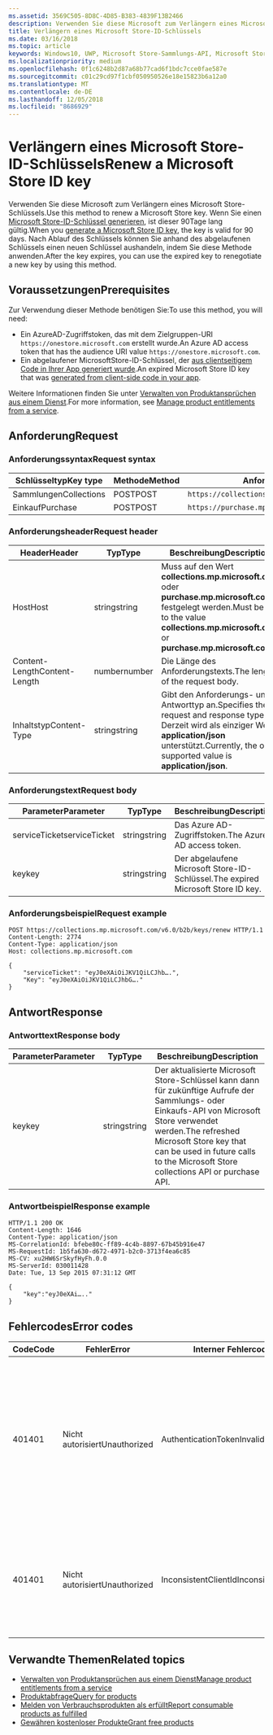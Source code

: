 ```yaml
---
ms.assetid: 3569C505-8D8C-4D85-B383-4839F13B2466
description: Verwenden Sie diese Microsoft zum Verlängern eines Microsoft Store-Schlüssels.
title: Verlängern eines Microsoft Store-ID-Schlüssels
ms.date: 03/16/2018
ms.topic: article
keywords: Windows10, UWP, Microsoft Store-Sammlungs-API, Microsoft Store-Einkaufs-API, Microsoft Store-ID-Schlüssel, verlängern
ms.localizationpriority: medium
ms.openlocfilehash: 0f1c6248b2d87a68b77cad6f1bdc7cce0fae587e
ms.sourcegitcommit: c01c29cd97f1cbf050950526e18e15823b6a12a0
ms.translationtype: MT
ms.contentlocale: de-DE
ms.lasthandoff: 12/05/2018
ms.locfileid: "8686929"
---
```

# <a name="renew-a-microsoft-store-id-key"></a><span data-ttu-id="7091b-104">Verlängern eines Microsoft Store-ID-Schlüssels</span><span class="sxs-lookup"><span data-stu-id="7091b-104">Renew a Microsoft Store ID key</span></span>


<span data-ttu-id="7091b-105">Verwenden Sie diese Microsoft zum Verlängern eines Microsoft Store-Schlüssels.</span><span class="sxs-lookup"><span data-stu-id="7091b-105">Use this method to renew a Microsoft Store key.</span></span> <span data-ttu-id="7091b-106">Wenn Sie einen [Microsoft Store-ID-Schlüssel generieren](view-and-grant-products-from-a-service.md#step-4), ist dieser 90Tage lang gültig.</span><span class="sxs-lookup"><span data-stu-id="7091b-106">When you [generate a Microsoft Store ID key](view-and-grant-products-from-a-service.md#step-4), the key is valid for 90 days.</span></span> <span data-ttu-id="7091b-107">Nach Ablauf des Schlüssels können Sie anhand des abgelaufenen Schlüssels einen neuen Schlüssel aushandeln, indem Sie diese Methode anwenden.</span><span class="sxs-lookup"><span data-stu-id="7091b-107">After the key expires, you can use the expired key to renegotiate a new key by using this method.</span></span>

## <a name="prerequisites"></a><span data-ttu-id="7091b-108">Voraussetzungen</span><span class="sxs-lookup"><span data-stu-id="7091b-108">Prerequisites</span></span>


<span data-ttu-id="7091b-109">Zur Verwendung dieser Methode benötigen Sie:</span><span class="sxs-lookup"><span data-stu-id="7091b-109">To use this method, you will need:</span></span>

* <span data-ttu-id="7091b-110">Ein AzureAD-Zugriffstoken, das mit dem Zielgruppen-URI `https://onestore.microsoft.com` erstellt wurde.</span><span class="sxs-lookup"><span data-stu-id="7091b-110">An Azure AD access token that has the audience URI value `https://onestore.microsoft.com`.</span></span>
* <span data-ttu-id="7091b-111">Ein abgelaufener MicrosoftStore-ID-Schlüssel, der [aus clientseitigem Code in Ihrer App generiert wurde](view-and-grant-products-from-a-service.md#step-4).</span><span class="sxs-lookup"><span data-stu-id="7091b-111">An expired Microsoft Store ID key that was [generated from client-side code in your app](view-and-grant-products-from-a-service.md#step-4).</span></span>

<span data-ttu-id="7091b-112">Weitere Informationen finden Sie unter [Verwalten von Produktansprüchen aus einem Dienst](view-and-grant-products-from-a-service.md).</span><span class="sxs-lookup"><span data-stu-id="7091b-112">For more information, see [Manage product entitlements from a service](view-and-grant-products-from-a-service.md).</span></span>

## <a name="request"></a><span data-ttu-id="7091b-113">Anforderung</span><span class="sxs-lookup"><span data-stu-id="7091b-113">Request</span></span>

### <a name="request-syntax"></a><span data-ttu-id="7091b-114">Anforderungssyntax</span><span class="sxs-lookup"><span data-stu-id="7091b-114">Request syntax</span></span>

| <span data-ttu-id="7091b-115">Schlüsseltyp</span><span class="sxs-lookup"><span data-stu-id="7091b-115">Key type</span></span>    | <span data-ttu-id="7091b-116">Methode</span><span class="sxs-lookup"><span data-stu-id="7091b-116">Method</span></span> | <span data-ttu-id="7091b-117">Anforderungs-URI</span><span class="sxs-lookup"><span data-stu-id="7091b-117">Request URI</span></span>                                              |
|-------------|--------|----------------------------------------------------------|
| <span data-ttu-id="7091b-118">Sammlungen</span><span class="sxs-lookup"><span data-stu-id="7091b-118">Collections</span></span> | <span data-ttu-id="7091b-119">POST</span><span class="sxs-lookup"><span data-stu-id="7091b-119">POST</span></span>   | ```https://collections.mp.microsoft.com/v6.0/b2b/keys/renew``` |
| <span data-ttu-id="7091b-120">Einkauf</span><span class="sxs-lookup"><span data-stu-id="7091b-120">Purchase</span></span>    | <span data-ttu-id="7091b-121">POST</span><span class="sxs-lookup"><span data-stu-id="7091b-121">POST</span></span>   | ```https://purchase.mp.microsoft.com/v6.0/b2b/keys/renew```    |


### <a name="request-header"></a><span data-ttu-id="7091b-122">Anforderungsheader</span><span class="sxs-lookup"><span data-stu-id="7091b-122">Request header</span></span>

| <span data-ttu-id="7091b-123">Header</span><span class="sxs-lookup"><span data-stu-id="7091b-123">Header</span></span>         | <span data-ttu-id="7091b-124">Typ</span><span class="sxs-lookup"><span data-stu-id="7091b-124">Type</span></span>   | <span data-ttu-id="7091b-125">Beschreibung</span><span class="sxs-lookup"><span data-stu-id="7091b-125">Description</span></span>                                                                                           |
|----------------|--------|-------------------------------------------------------------------------------------------------------|
| <span data-ttu-id="7091b-126">Host</span><span class="sxs-lookup"><span data-stu-id="7091b-126">Host</span></span>           | <span data-ttu-id="7091b-127">string</span><span class="sxs-lookup"><span data-stu-id="7091b-127">string</span></span> | <span data-ttu-id="7091b-128">Muss auf den Wert **collections.mp.microsoft.com** oder **purchase.mp.microsoft.com** festgelegt werden.</span><span class="sxs-lookup"><span data-stu-id="7091b-128">Must be set to the value **collections.mp.microsoft.com** or **purchase.mp.microsoft.com**.</span></span>           |
| <span data-ttu-id="7091b-129">Content-Length</span><span class="sxs-lookup"><span data-stu-id="7091b-129">Content-Length</span></span> | <span data-ttu-id="7091b-130">number</span><span class="sxs-lookup"><span data-stu-id="7091b-130">number</span></span> | <span data-ttu-id="7091b-131">Die Länge des Anforderungstexts.</span><span class="sxs-lookup"><span data-stu-id="7091b-131">The length of the request body.</span></span>                                                                       |
| <span data-ttu-id="7091b-132">Inhaltstyp</span><span class="sxs-lookup"><span data-stu-id="7091b-132">Content-Type</span></span>   | <span data-ttu-id="7091b-133">string</span><span class="sxs-lookup"><span data-stu-id="7091b-133">string</span></span> | <span data-ttu-id="7091b-134">Gibt den Anforderungs- und Antworttyp an.</span><span class="sxs-lookup"><span data-stu-id="7091b-134">Specifies the request and response type.</span></span> <span data-ttu-id="7091b-135">Derzeit wird als einziger Wert **application/json** unterstützt.</span><span class="sxs-lookup"><span data-stu-id="7091b-135">Currently, the only supported value is **application/json**.</span></span> |


### <a name="request-body"></a><span data-ttu-id="7091b-136">Anforderungstext</span><span class="sxs-lookup"><span data-stu-id="7091b-136">Request body</span></span>

| <span data-ttu-id="7091b-137">Parameter</span><span class="sxs-lookup"><span data-stu-id="7091b-137">Parameter</span></span>     | <span data-ttu-id="7091b-138">Typ</span><span class="sxs-lookup"><span data-stu-id="7091b-138">Type</span></span>   | <span data-ttu-id="7091b-139">Beschreibung</span><span class="sxs-lookup"><span data-stu-id="7091b-139">Description</span></span>                       | <span data-ttu-id="7091b-140">Erforderlich</span><span class="sxs-lookup"><span data-stu-id="7091b-140">Required</span></span> |
|---------------|--------|-----------------------------------|----------|
| <span data-ttu-id="7091b-141">serviceTicket</span><span class="sxs-lookup"><span data-stu-id="7091b-141">serviceTicket</span></span> | <span data-ttu-id="7091b-142">string</span><span class="sxs-lookup"><span data-stu-id="7091b-142">string</span></span> | <span data-ttu-id="7091b-143">Das Azure AD-Zugriffstoken.</span><span class="sxs-lookup"><span data-stu-id="7091b-143">The Azure AD access token.</span></span>        | <span data-ttu-id="7091b-144">Ja</span><span class="sxs-lookup"><span data-stu-id="7091b-144">Yes</span></span>      |
| <span data-ttu-id="7091b-145">key</span><span class="sxs-lookup"><span data-stu-id="7091b-145">key</span></span>           | <span data-ttu-id="7091b-146">string</span><span class="sxs-lookup"><span data-stu-id="7091b-146">string</span></span> | <span data-ttu-id="7091b-147">Der abgelaufene Microsoft Store-ID-Schlüssel.</span><span class="sxs-lookup"><span data-stu-id="7091b-147">The expired Microsoft Store ID key.</span></span> | <span data-ttu-id="7091b-148">Ja</span><span class="sxs-lookup"><span data-stu-id="7091b-148">Yes</span></span>       |


### <a name="request-example"></a><span data-ttu-id="7091b-149">Anforderungsbeispiel</span><span class="sxs-lookup"><span data-stu-id="7091b-149">Request example</span></span>

```syntax
POST https://collections.mp.microsoft.com/v6.0/b2b/keys/renew HTTP/1.1
Content-Length: 2774
Content-Type: application/json
Host: collections.mp.microsoft.com

{
    "serviceTicket": "eyJ0eXAiOiJKV1QiLCJhb….",
    "Key": "eyJ0eXAiOiJKV1QiLCJhbG…."
}
```

## <a name="response"></a><span data-ttu-id="7091b-150">Antwort</span><span class="sxs-lookup"><span data-stu-id="7091b-150">Response</span></span>


### <a name="response-body"></a><span data-ttu-id="7091b-151">Antworttext</span><span class="sxs-lookup"><span data-stu-id="7091b-151">Response body</span></span>

| <span data-ttu-id="7091b-152">Parameter</span><span class="sxs-lookup"><span data-stu-id="7091b-152">Parameter</span></span> | <span data-ttu-id="7091b-153">Typ</span><span class="sxs-lookup"><span data-stu-id="7091b-153">Type</span></span>   | <span data-ttu-id="7091b-154">Beschreibung</span><span class="sxs-lookup"><span data-stu-id="7091b-154">Description</span></span>                                                                                                            |
|-----------|--------|------------------------------------------------------------------------------------------------------------------------|
| <span data-ttu-id="7091b-155">key</span><span class="sxs-lookup"><span data-stu-id="7091b-155">key</span></span>       | <span data-ttu-id="7091b-156">string</span><span class="sxs-lookup"><span data-stu-id="7091b-156">string</span></span> | <span data-ttu-id="7091b-157">Der aktualisierte Microsoft Store-Schlüssel kann dann für zukünftige Aufrufe der Sammlungs- oder Einkaufs-API von Microsoft Store verwendet werden.</span><span class="sxs-lookup"><span data-stu-id="7091b-157">The refreshed Microsoft Store key that can be used in future calls to the Microsoft Store collections API or purchase API.</span></span> |


### <a name="response-example"></a><span data-ttu-id="7091b-158">Antwortbeispiel</span><span class="sxs-lookup"><span data-stu-id="7091b-158">Response example</span></span>

```syntax
HTTP/1.1 200 OK
Content-Length: 1646
Content-Type: application/json
MS-CorrelationId: bfebe80c-ff89-4c4b-8897-67b45b916e47
MS-RequestId: 1b5fa630-d672-4971-b2c0-3713f4ea6c85
MS-CV: xu2HW6SrSkyfHyFh.0.0
MS-ServerId: 030011428
Date: Tue, 13 Sep 2015 07:31:12 GMT

{
    "key":"eyJ0eXAi….."
}
```

## <a name="error-codes"></a><span data-ttu-id="7091b-159">Fehlercodes</span><span class="sxs-lookup"><span data-stu-id="7091b-159">Error codes</span></span>


| <span data-ttu-id="7091b-160">Code</span><span class="sxs-lookup"><span data-stu-id="7091b-160">Code</span></span> | <span data-ttu-id="7091b-161">Fehler</span><span class="sxs-lookup"><span data-stu-id="7091b-161">Error</span></span>        | <span data-ttu-id="7091b-162">Interner Fehlercode</span><span class="sxs-lookup"><span data-stu-id="7091b-162">Inner error code</span></span>           | <span data-ttu-id="7091b-163">Beschreibung</span><span class="sxs-lookup"><span data-stu-id="7091b-163">Description</span></span>   |
|------|--------------|----------------------------|---------------|
| <span data-ttu-id="7091b-164">401</span><span class="sxs-lookup"><span data-stu-id="7091b-164">401</span></span>  | <span data-ttu-id="7091b-165">Nicht autorisiert</span><span class="sxs-lookup"><span data-stu-id="7091b-165">Unauthorized</span></span> | <span data-ttu-id="7091b-166">AuthenticationTokenInvalid</span><span class="sxs-lookup"><span data-stu-id="7091b-166">AuthenticationTokenInvalid</span></span> | <span data-ttu-id="7091b-167">Das Azure AD-Zugriffstoken ist ungültig.</span><span class="sxs-lookup"><span data-stu-id="7091b-167">The Azure AD access token is invalid.</span></span> <span data-ttu-id="7091b-168">In einigen Fällen enthalten die Details zu ServiceError weitere Informationen, z. B. wenn das Token abgelaufen ist oder der *appid*-Anspruch fehlt.</span><span class="sxs-lookup"><span data-stu-id="7091b-168">In some cases the details of the ServiceError will contain more information, such as when the token is expired or the *appid* claim is missing.</span></span> |
| <span data-ttu-id="7091b-169">401</span><span class="sxs-lookup"><span data-stu-id="7091b-169">401</span></span>  | <span data-ttu-id="7091b-170">Nicht autorisiert</span><span class="sxs-lookup"><span data-stu-id="7091b-170">Unauthorized</span></span> | <span data-ttu-id="7091b-171">InconsistentClientId</span><span class="sxs-lookup"><span data-stu-id="7091b-171">InconsistentClientId</span></span>       | <span data-ttu-id="7091b-172">Der *clientId*-Anspruch im Microsoft Store-ID-Schlüssel und der *appid*-Anspruch im Azure AD-Zugriffstoken stimmen nicht überein.</span><span class="sxs-lookup"><span data-stu-id="7091b-172">The *clientId* claim in the Microsoft Store ID key and the *appid* claim in the Azure AD access token do not match.</span></span>                                                                     |


## <a name="related-topics"></a><span data-ttu-id="7091b-173">Verwandte Themen</span><span class="sxs-lookup"><span data-stu-id="7091b-173">Related topics</span></span>


* [<span data-ttu-id="7091b-174">Verwalten von Produktansprüchen aus einem Dienst</span><span class="sxs-lookup"><span data-stu-id="7091b-174">Manage product entitlements from a service</span></span>](view-and-grant-products-from-a-service.md)
* [<span data-ttu-id="7091b-175">Produktabfrage</span><span class="sxs-lookup"><span data-stu-id="7091b-175">Query for products</span></span>](query-for-products.md)
* [<span data-ttu-id="7091b-176">Melden von Verbrauchsprodukten als erfüllt</span><span class="sxs-lookup"><span data-stu-id="7091b-176">Report consumable products as fulfilled</span></span>](report-consumable-products-as-fulfilled.md)
* [<span data-ttu-id="7091b-177">Gewähren kostenloser Produkte</span><span class="sxs-lookup"><span data-stu-id="7091b-177">Grant free products</span></span>](grant-free-products.md)
